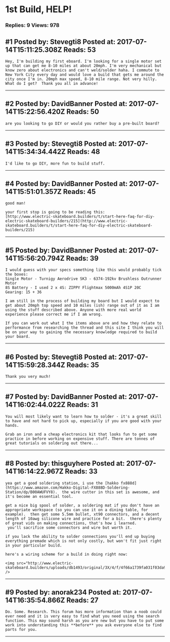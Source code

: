 # 1st Build, HELP!

### Replies: 9 Views: 978

## \#1 Posted by: Stevegti8 Posted at: 2017-07-14T15:11:25.308Z Reads: 53

```
Hey, I'm building my first eboard. I'm looking for a single motor set up that can get me 8-10 miles at about 20mph. I'm very mechanical but know zero about electronics and can't weld/solder haha. I commute to New York City every day and would love a build that gets me around the city once I'm in. 20mph max speed, 8-10 mile range. Not very hilly. What do I get?  Thank you all in advance!
```

---
## \#2 Posted by: DavidBanner Posted at: 2017-07-14T15:22:56.420Z Reads: 50

```
are you looking to go DIY or would you rather buy a pre-built board?
```

---
## \#3 Posted by: Stevegti8 Posted at: 2017-07-14T15:34:34.442Z Reads: 48

```
I'd like to go DIY, more fun to build stuff.
```

---
## \#4 Posted by: DavidBanner Posted at: 2017-07-14T15:51:01.357Z Reads: 45

```
good man!

your first stop is going to be reading this:
[http://www.electric-skateboard.builders/t/start-here-faq-for-diy-electric-skateboard-builders/215](http://www.electric-skateboard.builders/t/start-here-faq-for-diy-electric-skateboard-builders/215)
```

---
## \#5 Posted by: DavidBanner Posted at: 2017-07-14T15:56:20.794Z Reads: 39

```
I would guess with your specs something like this would probably tick the boxes:
Single Motor - Turnigy Aerodrive SK3 - 6374-192kv Brushless Outrunner Motor
8S Battery - I used 2 x 4S: ZIPPY Flightmax 5000mAh 4S1P 20C
Gearing: 15 + 36

I am still in the process of building my board but I would expect to get about 20mph top speed and 10 miles (ish) range out of it as I am using the stuff described above. Anyone with more real world experience please correct me if I am wrong.

If you can work out what I the items above are and how they relate to performance from researching the thread and this site I think you will be on your way to gaining the necessary knowledge required to build your board.
```

---
## \#6 Posted by: Stevegti8 Posted at: 2017-07-14T15:59:28.344Z Reads: 35

```
Thank you very much!
```

---
## \#7 Posted by: DavidBanner Posted at: 2017-07-14T16:02:44.022Z Reads: 31

```
You will most likely want to learn how to solder - it's a great skill to have and not hard to pick up, especially if you are good with your hands.

Grab an iron and a cheap electronics kit that looks fun to get some practice in before working on expensive stuff. There are tonnes of great tutorials on soldering out there...
```

---
## \#8 Posted by: thisguyhere Posted at: 2017-07-14T16:14:22.967Z Reads: 33

```
yea get a good soldering station, i use the [hakko fx888d](https://www.amazon.com/Hakko-Digital-FX888D-Soldering-Station/dp/B00AWUFVY8).  the wire cutter in this set is awesome, and it's become an essential tool.

get a nice big spool of solder, a soldering mat if you don't have an appropriate workspace (so you can use it on a dining table, for example).  then get some 5.5mm bullet, xt90 connectors, and a decent length of 10awg silicone wire and practice for a bit.  there's plenty of great vids on making connections, that's how i learned. 
 you'll sacrifice some connectors and wire but worth it.

if you lack the ability to solder connections you'll end up buying everything premade which is not only costly, but won't fit just right in your particular build.

here's a wiring scheme for a build in doing right now:

<img src="http://www.electric-skateboard.builders/uploads/db1493/original/3X/4/f/4f66a1739fa031f03da9621b5fc574d9efbb7141.png" />
```

---
## \#9 Posted by: anorak234 Posted at: 2017-07-14T16:35:54.866Z Reads: 27

```
Do. Some. Research. This forum has more information than a noob could ever need and it is very easy to find what you need using the search function. This may sound harsh as you are new but you have to put some work into understanding this **before** you ask everyone else to find parts for you.
```

---
